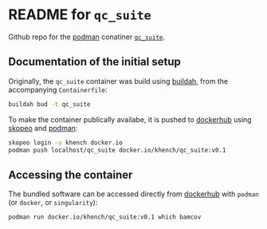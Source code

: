 # README for  `qc_suite`

Github repo for the [podman](https://podman.io/) conatiner [`qc_suite`](https://hub.docker.com/repository/docker/khench/qc_suite).

## Documentation of the initial setup

Originally, the `qc_suite` container was build using [buildah](https://buildah.io/), from the accompanying `Containerfile`:

```sh
buildah bud -t qc_suite
```

To make the container publically availabe, it is pushed to [dockerhub](https://hub.docker.com/r/khench/qc_suite) using [skopeo](https://github.com/containers/skopeo) and [podman](https://podman.io/):

```sh
skopeo login -u khench docker.io
podman push localhost/qc_suite docker.io/khench/qc_suite:v0.1
```

## Accessing the container

The bundled software can be accessed directly from [dockerhub](https://hub.docker.com/r/khench/qc_suite) with `podman` (or `docker`, or `singularity`):

```sh
podman run docker.io/khench/qc_suite:v0.1 which bamcov
```